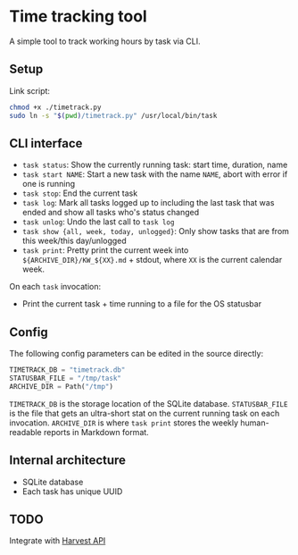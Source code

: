 # Time tracking tool

A simple tool to track working hours by task via CLI.

## Setup 

Link script:

```bash
chmod +x ./timetrack.py
sudo ln -s "$(pwd)/timetrack.py" /usr/local/bin/task
```

## CLI interface

- `task status`: Show the currently running task: start time, duration, name
- `task start NAME`: Start a new task with the name `NAME`, abort with error if one is running
- `task stop`: End the current task
- `task log`: Mark all tasks logged up to including the last task that was ended and show all tasks who's status changed
- `task unlog`: Undo the last call to `task log`
- `task show {all, week, today, unlogged}`: Only show tasks that are from this week/this day/unlogged
- `task print`: Pretty print the current week into `${ARCHIVE_DIR}/KW_${XX}.md` + stdout, where `XX` is the current calendar week.

On each `task` invocation: 
- Print the current task + time running to a file for the OS statusbar

## Config

The following config parameters can be edited in the source directly:
```python
TIMETRACK_DB = "timetrack.db"
STATUSBAR_FILE = "/tmp/task"
ARCHIVE_DIR = Path("/tmp")
```

`TIMETRACK_DB` is the storage location of the SQLite database. 
`STATUSBAR_FILE` is the file that gets an ultra-short stat on the current running task on each invocation. 
`ARCHIVE_DIR` is where `task print` stores the weekly human-readable reports in Markdown format.


## Internal architecture

- SQLite database
- Each task has unique UUID

## TODO 

Integrate with [Harvest API](https://help.getharvest.com/api-v2/timesheets-api/timesheets/time-entries/#create-a-time-entry-via-duration)
